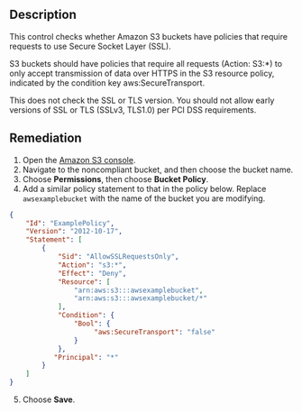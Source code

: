 ## Description

This control checks whether Amazon S3 buckets have policies that require requests to use Secure Socket Layer (SSL).

S3 buckets should have policies that require all requests (Action: S3:*) to only accept transmission of data over HTTPS in the S3 resource policy, indicated by the condition key aws:SecureTransport.

This does not check the SSL or TLS version. You should not allow early versions of SSL or TLS (SSLv3, TLS1.0) per PCI DSS requirements.

## Remediation

1. Open the [Amazon S3 console](https://console.aws.amazon.com/s3/).
2. Navigate to the noncompliant bucket, and then choose the bucket name.
3. Choose **Permissions**, then choose **Bucket Policy**.
4. Add a similar policy statement to that in the policy below. Replace `awsexamplebucket` with the name of the bucket you are modifying.

```json
{
    "Id": "ExamplePolicy",
    "Version": "2012-10-17",
    "Statement": [
        {
            "Sid": "AllowSSLRequestsOnly",
            "Action": "s3:*",
            "Effect": "Deny",
            "Resource": [
                "arn:aws:s3:::awsexamplebucket",
                "arn:aws:s3:::awsexamplebucket/*"
            ],
            "Condition": {
                "Bool": {
                     "aws:SecureTransport": "false"
                }
            },
           "Principal": "*"
        }
    ]
}
```

5. Choose **Save**.
